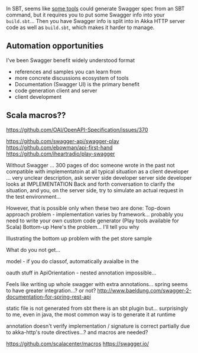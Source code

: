 In SBT, seems like [some tools](https://github.com/hootsuite/sbt-swagger) could generate Swagger spec from an SBT command, but it requires you to put some Swagger info into your `build.sbt`... Then you have Swagger info is split into in Akka HTTP server code as well as `build.sbt`, which makes it harder to manage.

## Automation opportunities


I've been 
Swagger benefit
widely understood format
 - references and samples you can learn from 
 - more concrete discussions
ecosystem of tools
 - Documentation (Swagger UI) is the primary benefit
 - code generation client and server
 - client development

## Scala macros??

https://github.com/OAI/OpenAPI-Specification/issues/370


https://github.com/swagger-api/swagger-play
https://github.com/ebowman/api-first-hand
https://github.com/iheartradio/play-swagger





Without Swagger ...
300 pages of doc someone wrote in the past
not compatible with implementatoin at all
typical situation as a client developer ... very unclear description, ask server side developer
server side developer looks at IMPLEMENTATION
Back and forth conversation to clarify the situation, and you, on the server side, try to simulate an actual request in the test environment...


However, that is possible only when these two are done:
Top-down approach
problem - implementation varies by framework... probably you need to write your own custom code generator (Play tools available for Scala)
Bottom-up
Here's the problem... I'll tell you why

Illustrating the bottom up problem with the pet store sample

What do you not get...

model - if you do classof, automatically avaialbe in the 

oauth stuff in ApiOrientation - nested annotation impossible...


Feels like writing up whole swagger with extra annotations...
spring seems to have greater integration...? or not?
http://www.baeldung.com/swagger-2-documentation-for-spring-rest-api


static file is not generated from sbt
there is an sbt plugin but...
surprisingly to me, even in java, the most common way is to generate it at runtime

annotation doesn't verify implementation / signature is correct
partially due to akka-http's route directives...?
and macros are needed?

https://github.com/scalacenter/macros
https://swagger.io/
